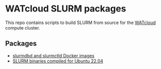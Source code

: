 # WATcloud SLURM packages

This repo contains scripts to build SLURM from source for the [WATcloud][watcloud] compute cluster.

## Packages

- [slurmdbd and slurmctld Docker images](https://github.com/WATonomous/slurm-dist/pkgs/container/slurm-dist)
- [SLURM binaries compiled for Ubuntu 22.04](https://github.com/WATonomous/slurm-dist/releases)

[watcloud]: https://cloud.watonomous.ca/\
